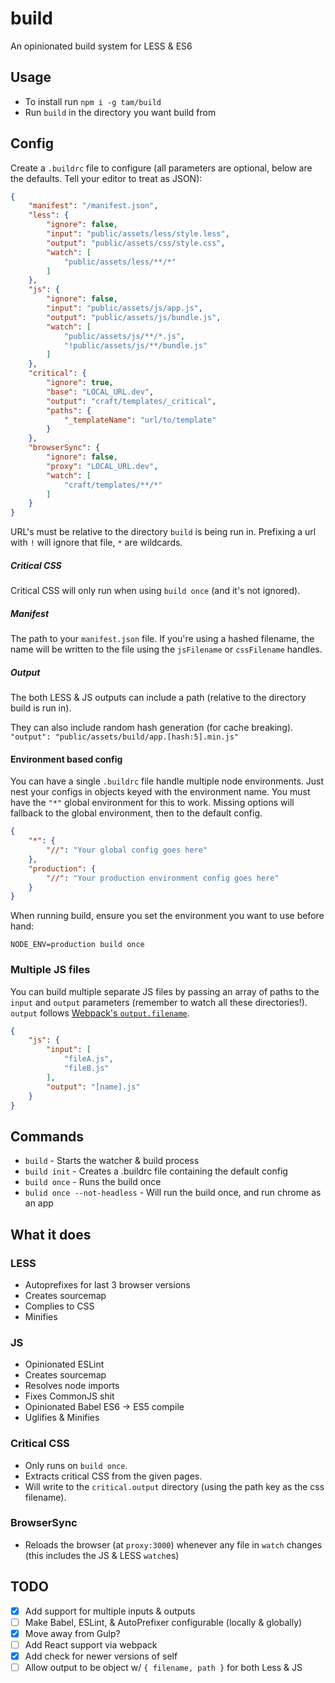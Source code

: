# build
An opinionated build system for LESS & ES6

## Usage
- To install run `npm i -g tam/build`
- Run `build` in the directory you want build from

## Config
Create a `.buildrc` file to configure 
(all parameters are optional, below are the defaults. Tell your editor to treat as JSON):

```json
{
	"manifest": "/manifest.json",
	"less": {
		"ignore": false,
		"input": "public/assets/less/style.less",
		"output": "public/assets/css/style.css",
		"watch": [
			"public/assets/less/**/*"
		]
	},
	"js": {
		"ignore": false,
		"input": "public/assets/js/app.js",
		"output": "public/assets/js/bundle.js",
		"watch": [
			"public/assets/js/**/*.js",
			"!public/assets/js/**/bundle.js"
		]
	},
	"critical": {
		"ignore": true,
		"base": "LOCAL_URL.dev",
		"output": "craft/templates/_critical",
		"paths": {
			"_templateName": "url/to/template"
		}
	},
	"browserSync": {
		"ignore": false,
		"proxy": "LOCAL_URL.dev",
		"watch": [
			"craft/templates/**/*"
		]
	}
}
```

URL's must be relative to the directory `build` is being run in. Prefixing a url
with `!` will ignore that file, `*` are wildcards.

##### Critical CSS
Critical CSS will only run when using `build once` (and it's not ignored).

##### Manifest
The path to your `manifest.json` file. If you're using a hashed filename, the name will be written to the file using the `jsFilename` or `cssFilename` handles.

##### Output
The both LESS & JS outputs can include a path (relative to the directory build is run in).

They can also include random hash generation (for cache breaking). 
`"output": "public/assets/build/app.[hash:5].min.js"`


#### Environment based config
You can have a single `.buildrc` file handle multiple node environments. Just nest your configs in objects keyed with the environment name.
You must have the `"*"` global environment for this to work. Missing options will fallback to the global environment, then to the default config.

```json
{
	"*": {
		"//": "Your global config goes here"
	},
	"production": {
		"//": "Your production environment config goes here"
	}
}
```

When running build, ensure you set the environment you want to use before hand:

`NODE_ENV=production build once`

### Multiple JS files

You can build multiple separate JS files by passing an array of paths to the 
`input` and `output` parameters (remember to watch all these directories!).
`output` follows [Webpack's `output.filename`](https://webpack.js.org/configuration/output/#output-filename).

```json
{
	"js": {
		"input": [
			"fileA.js",
			"fileB.js"
		],
		"output": "[name].js"
	}
}
```

## Commands
- `build` - Starts the watcher & build process
- `build init` - Creates a .buildrc file containing the default config
- `build once` - Runs the build once
- `bulid once --not-headless` - Will run the build once, and run chrome as an app

## What it does
### LESS
- Autoprefixes for last 3 browser versions
- Creates sourcemap
- Complies to CSS
- Minifies

### JS
- Opinionated ESLint
- Creates sourcemap
- Resolves node imports
- Fixes CommonJS shit
- Opinionated Babel ES6 -> ES5 compile
- Uglifies & Minifies

### Critical CSS
- Only runs on `build once`.
- Extracts critical CSS from the given pages.
- Will write to the `critical.output` directory (using the path key as the css filename).

### BrowserSync
- Reloads the browser (at `proxy:3000`) whenever any file in `watch` changes 
(this includes the JS & LESS `watch`es) 

## TODO
- [x] Add support for multiple inputs & outputs
- [ ] Make Babel, ESLint, & AutoPrefixer configurable (locally & globally)
- [x] Move away from Gulp?
- [ ] Add React support via webpack
- [x] Add check for newer versions of self
- [ ] Allow output to be object w/ `{ filename, path }` for both Less & JS